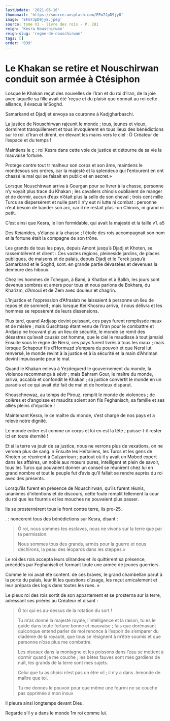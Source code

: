 ```yaml
---
lastUpdate: '2021-05-16'
thumbnail: 'https://source.unsplash.com/EFm7JpD9jy8'
image: 'EFm7JpD9jy8.jpeg'
source: tome VI - livre des rois - P. 281
reign: 'Kesra Nouschirwan'
reign-slug: 'regne-de-nouschirwan'
tags: []
order: '039'
---
```


# Le Khakan se retire et Nouschirwan conduit son armée à Ctésiphon

Losque le Khakan reçut des nouvelles de l’Iran et du roi d’Iran, de la joie avec laquelle sa fille avait été ’reçue et du plaisir que donnait au roi cette alliance, il évacua le’Soghd.

Samarkand et Djadj et envoya sa couronne à Kadjgharbaschi.

La justice de Nouschirwan rajeunit le monde ; tous, jeunes et vieux, dormirent tranquillement et tous invoquèrent en tous lieux des bénédictions sur le roi. d’Iran et dirent, en élevant les mains vers le ciel : Ô Créateur de l’espace et du temps !

Maintiens le
ç : roi Kesra dans cette voie de justice et détourne de sa vie la mauvaise fortune.

Protège contre tout tr malheur son corps et son âme, maintiens le mondesous ses ordres, car la majesté et la splendeuo qui l’entourent en ont chassé le mal qui se faisait en public et en secret.»

Lorsque Nouschirwan arriva à Gourgan pour se livrer à la chasse, personne n’y voyait plus trace du Khakan ; les cavaliers chinois oubliaient de manger et de dormir, aucun d’eux n’ôtait plus la selle de son cheval ; trois cent mille Turcs se dispersèrent et nulle part il n’y eut ni lutte ni combat : personne n’eut besoin de bander son arc, car il ne restait plus -un Chinois, ni grand ni petit.

C’est ainsi que Kesra, le lion formidable, qui avait la majesté et la taille v1. a5

Des Keïanides, s’élança à la chasse ; l’étoile des rois accompagnait son nom et la fortune était la compagne de son trône.

Les grands de tous les pays, depuis Amont jusqu’à Djadj et Khoten, se rassemblèrent et dirent : Ces vastes régions, pleineside jardins, de places publiques, de maisons et de palais, depuis Djadj et le Terek jusqu’à Samarkand et le Soghd, sont. en grande partie dévastées et devenues la demeure des hiboux.

Chez les hommes de Tchegan, à Bami, à Khatlan et à Balkh, les jours sont devenus sombres et amers pour tous et nous parlons de Bokhara, du Kharizm, d’Amouî et de Zem avec douleur et chagrin.

L’injustice et l’oppression d’Afrasiab ne laissaient à personne un lieu de repos et de sommeil ; mais lorsque Keï Khosrou arriva, il nous délivra et les hommes se reposèrent de leurs dissensions.

Plus tard, quand Ardjasp devint puissant, ces pays furent remplissde maux et de misère ; mais Guschtasp étant venu de l’Iran pour le combattre et Ardjasp ne trouvant plus un lieu de sécurité, le monde se remit des désastres qu’avait causés cet homme, que le ciel le maudisse à tout jamaisl Ensuite sous le règne de Nersi, ces pays furent livrés à tous les maux ; mais lorsque Schapour fils d’Hormuzd s’empara du pouvoir et que Nersi lut renversé, le monde revint à la justice et à la sécurité et la main d’Ahriman devint impuissante pour le mal.

Quand le Khakan enleva à Yezdeguerd le gouvernement du monde, la violence recommença à sévir ; mais Bahram Gour, le maître du monde, arriva, accabla et confondit le Khakan ; sa justice convertit le monde en un paradis et ce qui avait été fait de mal et de honteux disparut.

Khouschnewaz, au temps de Pirouz, remplit le monde de violences ; de colères et d’angoisse et maudits soient son fils Feghanisch, sa famille et ses alliés pleins d’injustice !

Maintenant Kesra, le ce maître du monde, s’est chargé de nos pays et a relevé notre dignité.

Le monde entier est comme un corps et lui en est la tête ; puisse-t-il rester ici en toute éternité !

Et si la terre va jouir de sa justice, nous ne verrons plus de vexations, on ne versera plus de sang. n Ensuite les Heïtaliens, les Turcs et les gens de Khoten se réunirent à Gulzarrioun ; partout où il y avait un Mobed expert dans les affaires, un noble aux mœurs pures, intelligent et plein de savoir, tous les Turcs qui pouvaient donner un conseil se réunirent chez lui en grand nombre et tout le peuple fut d’avis qu’il fallait se rendre auprès du roi avec des présents.

Lorsqu’ils furent en présence de Nouschirwan, qu’ils furent réunis, unanimes d’intentions et de discours, cette foule remplit tellement la cour du roi que les fourmis et les mouches ne pouvaient plus passer.

Ils se prosternèrent tous le front contre terre, ils pro-25.

. : noncèrent tous des bénédictions sur Kesra, disant :

> Ô roi, nous sommes tes esclaves, nous ne vivons sur la terre que par ta permission.
>
> Nous sommes tous des grands, armés pour la guerre et nous déchirons, la peau des léopards dans les steppes.»

Le roi des rois accepta leurs olIrandes et ils quittèrent sa présence, précédés par Feghaniscli et formant toute une armée de jeunes guerriers.

Comme le roi avait été content. de ces braves, le grand chambellan parut à la porte du palais, leur lit les questions d’usage, les reçut amicalement et leur prépara des logis dans toutes les rues. »

Le pieux roi des rois sortit de son appartement et se prosterna sur la terre, adressant ses prières au Créateur et disant :

> Ô toi qui es au-dessus de la rotation du sort !
>
> Tu m’as donné la majesté royale, l’intelligence et la raison, tu es le guide dans toute fortune bonne et mauvaise ; fais que dorénavant quiconque entend parler de moi renonce à l’espoir de s’emparer du diadème de la royauté, que tous se résignent à m’être soumis et que personne n’ose plus me combattre.
>
> Les oiseaux dans la montagne et les poissons dans l’eau se mettent à dormir quand je me couche ; les bêtes fauves sont mes gardiens de nuit, les grands de la terre sont mes sujets.
>
> Celui que tu as choisi n’est pas un être vil ; il n’y a dans .lemonde de maître que toi.
>
> Tu me donnes le pouvoir pour que même une fourmi ne se couche pas opprimée à mon insu»

Il pleura ainsi longtemps devant Dieu.

Regarde s’il y a dans le monde 1m roi comme lui.
